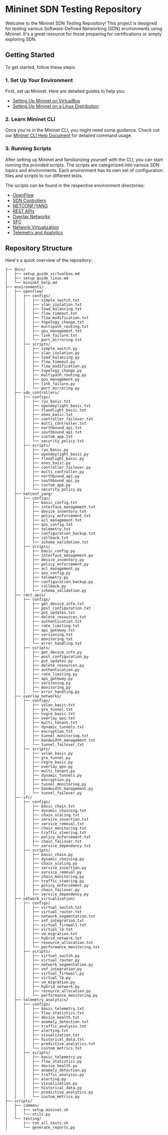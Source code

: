 # Mininet SDN Testing Repository

Welcome to the Mininet SDN Testing Repository! This project is designed for testing various Software-Defined Networking (SDN) environments using Mininet. It's a great resource for those preparing for certifications or simply exploring SDN.

## Getting Started

To get started, follow these steps:

### 1. Set Up Your Environment

First, set up Mininet. Here are detailed guides to help you:

- [Setting Up Mininet on VirtualBox](./docs/setup_guide_virtualbox.md)
- [Setting Up Mininet on a Linux Distribution](./docs/setup_guide_linux.md)

### 2. Learn Mininet CLI

Once you're in the Mininet CLI, you might need some guidance. Check out our [Mininet CLI Help Document](./docs/mininet_help.md) for detailed command usage.

### 3. Running Scripts

After setting up Mininet and familiarizing yourself with the CLI, you can start running the provided scripts. The scripts are categorized into various SDN topics and environments. Each environment has its own set of configuration files and scripts to run different tests.

The scripts can be found in the respective environment directories:

- [OpenFlow](./environments/openflow)
- [SDN Controllers](./environments/sdn_controllers)
- [NETCONF/YANG](./environments/netconf_yang)
- [REST APIs](./environments/rest_apis)
- [Overlay Networks](./environments/overlay_networks)
- [SFC](./environments/sfc)
- [Network Virtualization](./environments/network_virtualization)
- [Telemetry and Analytics](./environments/telemetry_analytics)

## Repository Structure

Here's a quick overview of the repository:

```plaintext
├── docs/
│   ├── setup_guide_virtualbox.md
│   ├── setup_guide_linux.md
│   └── mininet_help.md
├── environments/
│   ├── openflow/
│   │   ├── configs/
│   │   │   ├── simple_switch.txt
│   │   │   ├── vlan_isolation.txt
│   │   │   ├── load_balancing.txt
│   │   │   ├── flow_timeout.txt
│   │   │   ├── flow_modification.txt
│   │   │   ├── topology_change.txt
│   │   │   ├── multipath_routing.txt
│   │   │   ├── qos_management.txt
│   │   │   ├── link_failure.txt
│   │   │   └── port_mirroring.txt
│   │   ├── scripts/
│   │   │   ├── simple_switch.py
│   │   │   ├── vlan_isolation.py
│   │   │   ├── load_balancing.py
│   │   │   ├── flow_timeout.py
│   │   │   ├── flow_modification.py
│   │   │   ├── topology_change.py
│   │   │   ├── multipath_routing.py
│   │   │   ├── qos_management.py
│   │   │   ├── link_failure.py
│   │   │   └── port_mirroring.py
│   ├── sdn_controllers/
│   │   ├── configs/
│   │   │   ├── ryu_basic.txt
│   │   │   ├── opendaylight_basic.txt
│   │   │   ├── floodlight_basic.txt
│   │   │   ├── onos_basic.txt
│   │   │   ├── controller_failover.txt
│   │   │   ├── multi_controller.txt
│   │   │   ├── northbound_api.txt
│   │   │   ├── southbound_api.txt
│   │   │   ├── custom_app.txt
│   │   │   └── security_policy.txt
│   │   ├── scripts/
│   │   │   ├── ryu_basic.py
│   │   │   ├── opendaylight_basic.py
│   │   │   ├── floodlight_basic.py
│   │   │   ├── onos_basic.py
│   │   │   ├── controller_failover.py
│   │   │   ├── multi_controller.py
│   │   │   ├── northbound_api.py
│   │   │   ├── southbound_api.py
│   │   │   ├── custom_app.py
│   │   │   └── security_policy.py
│   ├── netconf_yang/
│   │   ├── configs/
│   │   │   ├── basic_config.txt
│   │   │   ├── interface_management.txt
│   │   │   ├── device_inventory.txt
│   │   │   ├── policy_enforcement.txt
│   │   │   ├── acl_management.txt
│   │   │   ├── qos_config.txt
│   │   │   ├── telemetry.txt
│   │   │   ├── configuration_backup.txt
│   │   │   ├── rollback.txt
│   │   │   └── schema_validation.txt
│   │   ├── scripts/
│   │   │   ├── basic_config.py
│   │   │   ├── interface_management.py
│   │   │   ├── device_inventory.py
│   │   │   ├── policy_enforcement.py
│   │   │   ├── acl_management.py
│   │   │   ├── qos_config.py
│   │   │   ├── telemetry.py
│   │   │   ├── configuration_backup.py
│   │   │   ├── rollback.py
│   │   │   └── schema_validation.py
│   ├── rest_apis/
│   │   ├── configs/
│   │   │   ├── get_device_info.txt
│   │   │   ├── post_configuration.txt
│   │   │   ├── put_updates.txt
│   │   │   ├── delete_resources.txt
│   │   │   ├── authentication.txt
│   │   │   ├── rate_limiting.txt
│   │   │   ├── api_gateway.txt
│   │   │   ├── versioning.txt
│   │   │   ├── monitoring.txt
│   │   │   └── error_handling.txt
│   │   ├── scripts/
│   │   │   ├── get_device_info.py
│   │   │   ├── post_configuration.py
│   │   │   ├── put_updates.py
│   │   │   ├── delete_resources.py
│   │   │   ├── authentication.py
│   │   │   ├── rate_limiting.py
│   │   │   ├── api_gateway.py
│   │   │   ├── versioning.py
│   │   │   ├── monitoring.py
│   │   │   └── error_handling.py
│   ├── overlay_networks/
│   │   ├── configs/
│   │   │   ├── vxlan_basic.txt
│   │   │   ├── gre_tunnel.txt
│   │   │   ├── nvgre_basic.txt
│   │   │   ├── overlay_qos.txt
│   │   │   ├── multi_tenant.txt
│   │   │   ├── dynamic_tunnels.txt
│   │   │   ├── encryption.txt
│   │   │   ├── tunnel_monitoring.txt
│   │   │   ├── bandwidth_management.txt
│   │   │   └── tunnel_failover.txt
│   │   ├── scripts/
│   │   │   ├── vxlan_basic.py
│   │   │   ├── gre_tunnel.py
│   │   │   ├── nvgre_basic.py
│   │   │   ├── overlay_qos.py
│   │   │   ├── multi_tenant.py
│   │   │   ├── dynamic_tunnels.py
│   │   │   ├── encryption.py
│   │   │   ├── tunnel_monitoring.py
│   │   │   ├── bandwidth_management.py
│   │   │   └── tunnel_failover.py
│   ├── sfc/
│   │   ├── configs/
│   │   │   ├── basic_chain.txt
│   │   │   ├── dynamic_chaining.txt
│   │   │   ├── chain_scaling.txt
│   │   │   ├── service_insertion.txt
│   │   │   ├── service_removal.txt
│   │   │   ├── chain_monitoring.txt
│   │   │   ├── traffic_steering.txt
│   │   │   ├── policy_enforcement.txt
│   │   │   ├── chain_failover.txt
│   │   │   └── service_dependency.txt
│   │   ├── scripts/
│   │   │   ├── basic_chain.py
│   │   │   ├── dynamic_chaining.py
│   │   │   ├── chain_scaling.py
│   │   │   ├── service_insertion.py
│   │   │   ├── service_removal.py
│   │   │   ├── chain_monitoring.py
│   │   │   ├── traffic_steering.py
│   │   │   ├── policy_enforcement.py
│   │   │   ├── chain_failover.py
│   │   │   └── service_dependency.py
│   ├── network_virtualization/
│   │   ├── configs/
│   │   │   ├── virtual_switch.txt
│   │   │   ├── virtual_router.txt
│   │   │   ├── network_segmentation.txt
│   │   │   ├── vnf_integration.txt
│   │   │   ├── virtual_firewall.txt
│   │   │   ├── virtual_lb.txt
│   │   │   ├── vm_migration.txt
│   │   │   ├── hybrid_network.txt
│   │   │   ├── resource_allocation.txt
│   │   │   └── performance_monitoring.txt
│   │   ├── scripts/
│   │   │   ├── virtual_switch.py
│   │   │   ├── virtual_router.py
│   │   │   ├── network_segmentation.py
│   │   │   ├── vnf_integration.py
│   │   │   ├── virtual_firewall.py
│   │   │   ├── virtual_lb.py
│   │   │   ├── vm_migration.py
│   │   │   ├── hybrid_network.py
│   │   │   ├── resource_allocation.py
│   │   │   └── performance_monitoring.py
│   ├── telemetry_analytics/
│   │   ├── configs/
│   │   │   ├── basic_telemetry.txt
│   │   │   ├── flow_statistics.txt
│   │   │   ├── device_health.txt
│   │   │   ├── anomaly_detection.txt
│   │   │   ├── traffic_analysis.txt
│   │   │   ├── alerting.txt
│   │   │   ├── visualization.txt
│   │   │   ├── historical_data.txt
│   │   │   ├── predictive_analytics.txt
│   │   │   └── custom_metrics.txt
│   │   ├── scripts/
│   │   │   ├── basic_telemetry.py
│   │   │   ├── flow_statistics.py
│   │   │   ├── device_health.py
│   │   │   ├── anomaly_detection.py
│   │   │   ├── traffic_analysis.py
│   │   │   ├── alerting.py
│   │   │   ├── visualization.py
│   │   │   ├── historical_data.py
│   │   │   ├── predictive_analytics.py
│   │   │   └── custom_metrics.py
├── scripts/
│   ├── common/
│   │   ├── setup_mininet.sh
│   │   └── utils.py
│   └── testing/
│       ├── run_all_tests.sh
│       └── generate_reports.py

